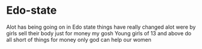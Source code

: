 # Edo-state
Alot has being going on in Edo state things have really changed alot were by girls sell their body just for money my gosh Young girls of 13 and above do all short of things for money only god can help our women
